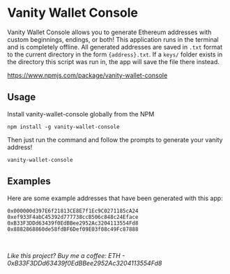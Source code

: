 # Vanity Wallet Console

Vanity Wallet Console allows you to generate Ethereum addresses with custom beginnings, endings, or both! This application runs in the terminal and is completely offline. All generated addresses are saved in `.txt` format to the current directory in the form `{address}.txt`. If a `keys/` folder exists in the directory this script was run in, the app will save the file there instead.

https://www.npmjs.com/package/vanity-wallet-console

## Usage

Install vanity-wallet-console globally from the NPM
```
npm install -g vanity-wallet-console
```

Then just run the command and follow the prompts to generate your vanity address!
```
vanity-wallet-console
```

## Examples

Here are some example addresses that have been generated with this app:

```
0x000000d397E6f21813CE8E7f1Ec9C0271185cA24
0xef933F4abC45392d777738ccB506c848c24Eface
0xB33F3DDd63439f0EdBBee2952Ac3204113554Fd8
0x8882868860de58fdBF6Def09E03f08c49Fc87888
```

<br/>

*Like this project? Buy me a coffee: ETH - 0xB33F3DDd63439f0EdBBee2952Ac3204113554Fd8*